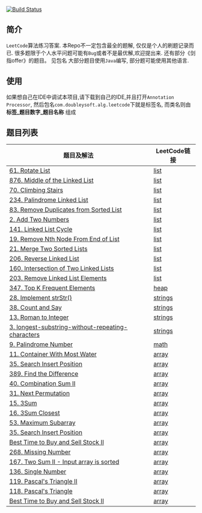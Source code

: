 
[![Build Status](https://travis-ci.org/AngusLean/leetcode_practice.svg?branch=master)](https://travis-ci.org/AngusLean/leetcode_practice)
## 简介
`LeetCode`算法练习答案. 本Repo不一定包含最全的题解, 仅仅是个人的刷题记录而已.
很多题限于个人水平问题可能有`Bug`或者不是最优解,欢迎提出来.
还有部分《剑指offer》的题目。 见包名
大部分题目使用`Java`编写, 部分题可能使用其他语言.

## 使用
如果想自己在IDE中调试本项目,请下载到自己的IDE,并且打开`Annotation Processor`,
然后包名`com.doubleysoft.alg.leetcode`下就是标签名, 而类名则由 **标签_题目数字_题目名称**
组成

## 题目列表

|题目及解法|LeetCode链接|
|---|----|
|[61. Rotate List](https://github.com/AngusLean/leetcode_practice/blob/master/src/main/java/com/doubleysoft/alg/leetcode/list/List_61_RotateList.java)|[list](https://leetcode.com/problems/rotate-list/) |
|[876. Middle of the Linked List](https://github.com/AngusLean/leetcode_practice/blob/master/src/main/java/com/doubleysoft/alg/leetcode/list/List_876_MiddleoftheLinkedList.java)|[list](https://leetcode.com/problems/middle-of-the-linked-list/) |
|[70. Climbing Stairs](https://github.com/AngusLean/leetcode_practice/blob/master/src/main/java/com/doubleysoft/alg/leetcode/list/List_70_ClimbingStairs.java)|[list](https://leetcode.com/problems/climbing-stairs/) |
|[234. Palindrome Linked List](https://github.com/AngusLean/leetcode_practice/blob/master/src/main/java/com/doubleysoft/alg/leetcode/list/List_234_PalindromeList.java)|[list](https://leetcode.com/problems/palindrome-linked-list/) |
|[83. Remove Duplicates from Sorted List](https://github.com/AngusLean/leetcode_practice/blob/master/src/main/java/com/doubleysoft/alg/leetcode/list/List_83_RemoveDuplicatesfromSortedList.java)|[list](https://leetcode.com/problems/remove-duplicates-from-sorted-list/) |
|[2. Add Two Numbers](https://github.com/AngusLean/leetcode_practice/blob/master/src/main/java/com/doubleysoft/alg/leetcode/list/List_02_AddTwoNumbers.java)|[list](https://leetcode.com/problems/add-two-numbers/) |
|[141. Linked List Cycle](https://github.com/AngusLean/leetcode_practice/blob/master/src/main/java/com/doubleysoft/alg/leetcode/list/List_141_LinkedListCycle.java)|[list](https://leetcode.com/problems/linked-list-cycle/) |
|[19. Remove Nth Node From End of List](https://github.com/AngusLean/leetcode_practice/blob/master/src/main/java/com/doubleysoft/alg/leetcode/list/List_19_RemoveNthNodeFromEndofList.java)|[list](https://leetcode.com/problems/remove-nth-node-from-end-of-list/) |
|[21. Merge Two Sorted Lists](https://github.com/AngusLean/leetcode_practice/blob/master/src/main/java/com/doubleysoft/alg/leetcode/list/List_21_MergeTwoSortedLists.java)|[list](https://leetcode.com/problems/merge-two-sorted-lists/) |
|[206. Reverse Linked List](https://github.com/AngusLean/leetcode_practice/blob/master/src/main/java/com/doubleysoft/alg/leetcode/list/List_206_ReverseLinkedList.java)|[list](https://leetcode.com/problems/reverse-linked-list/) |
|[160. Intersection of Two Linked Lists](https://github.com/AngusLean/leetcode_practice/blob/master/src/main/java/com/doubleysoft/alg/leetcode/list/List_160_IntersectionofTwoLinkedLists.java)|[list](https://leetcode.com/problems/intersection-of-two-linked-lists/) |
|[203. Remove Linked List Elements](https://github.com/AngusLean/leetcode_practice/blob/master/src/main/java/com/doubleysoft/alg/leetcode/list/List_203_RemoveLinkedListElements.java)|[list](https://leetcode.com/problems/remove-linked-list-elements/) |
|[347. Top K Frequent Elements](https://github.com/AngusLean/leetcode_practice/blob/master/src/main/java/com/doubleysoft/alg/leetcode/heap/QA_347_TopKFrequentElements.java)|[heap](https://leetcode.com/problems/top-k-frequent-elements/) |
|[28. Implement strStr()](https://github.com/AngusLean/leetcode_practice/blob/master/src/main/java/com/doubleysoft/alg/leetcode/strings/String_28_strStr.java)|[strings](https://leetcode.com/problems/implement-strstr/submissions/) |
|[38. Count and Say](https://github.com/AngusLean/leetcode_practice/blob/master/src/main/java/com/doubleysoft/alg/leetcode/strings/String_38_CountAndSay.java)|[strings](https://leetcode.com/problems/count-and-say/) |
|[13. Roman to Integer](https://github.com/AngusLean/leetcode_practice/blob/master/src/main/java/com/doubleysoft/alg/leetcode/strings/String_13_RomantoInteger.java)|[strings](https://leetcode.com/problems/roman-to-integer/) |
|[3. longest-substring-without-repeating-characters](https://github.com/AngusLean/leetcode_practice/blob/master/src/main/java/com/doubleysoft/alg/leetcode/strings/String_3_LongestSubstringTest.java)|[strings](https://leetcode.com/problems/longest-substring-without-repeating-characters/) |
|[9. Palindrome Number](https://github.com/AngusLean/leetcode_practice/blob/master/src/main/java/com/doubleysoft/alg/leetcode/math/Math_9_PalindromeNumber.java)|[math](https://leetcode.com/problems/palindrome-number/submissions/) |
|[11. Container With Most Water](https://github.com/AngusLean/leetcode_practice/blob/master/src/main/java/com/doubleysoft/alg/leetcode/array/Array_11_ContainerWithMostWater.java)|[array](https://leetcode.com/problems/container-with-most-water/) |
|[35. Search Insert Position](https://github.com/AngusLean/leetcode_practice/blob/master/src/main/java/com/doubleysoft/alg/leetcode/array/Array_35_SearchInsertPosition.java)|[array](https://leetcode.com/problems/search-insert-position/) |
|[389. Find the Difference](https://github.com/AngusLean/leetcode_practice/blob/master/src/main/java/com/doubleysoft/alg/leetcode/array/Array_389_FindtheDifference.java)|[array](https://leetcode.com/problems/find-the-difference/) |
|[40. Combination Sum II](https://github.com/AngusLean/leetcode_practice/blob/master/src/main/java/com/doubleysoft/alg/leetcode/array/Array_40_CombinationSum2.java)|[array](https://leetcode.com/problems/combination-sum-ii/) |
|[31. Next Permutation](https://github.com/AngusLean/leetcode_practice/blob/master/src/main/java/com/doubleysoft/alg/leetcode/array/Array_31_NextPermutation.java)|[array](https://leetcode.com/problems/next-permutation/) |
|[15. 3Sum](https://github.com/AngusLean/leetcode_practice/blob/master/src/main/java/com/doubleysoft/alg/leetcode/array/Array_15_3Sum.java)|[array](https://leetcode.com/problems/3sum/) |
|[16. 3Sum Closest](https://github.com/AngusLean/leetcode_practice/blob/master/src/main/java/com/doubleysoft/alg/leetcode/array/Array_16_3SumClosest.java)|[array](https://leetcode.com/problems/3sum-closest/) |
|[53. Maximum Subarray](https://github.com/AngusLean/leetcode_practice/blob/master/src/main/java/com/doubleysoft/alg/leetcode/array/Array_53_MaximumSubarray.java)|[array](https://leetcode.com/problems/maximum-subarray/) |
|[35. Search Insert Position](https://github.com/AngusLean/leetcode_practice/blob/master/src/main/java/com/doubleysoft/alg/leetcode/array/Array_39_CombinationSum.java)|[array](https://leetcode.com/problems/search-insert-position/) |
|[Best Time to Buy and Sell Stock II](https://github.com/AngusLean/leetcode_practice/blob/master/src/main/java/com/doubleysoft/alg/leetcode/array/Array_122_BestTimetoBuyandSellStockII.java)|[array](https://leetcode.com/problems/best-time-to-buy-and-sell-stock-ii/) |
|[268. Missing Number](https://github.com/AngusLean/leetcode_practice/blob/master/src/main/java/com/doubleysoft/alg/leetcode/array/Array_268_MissingNumber.java)|[array](https://leetcode.com/problems/missing-number/) |
|[167. Two Sum II - Input array is sorted](https://github.com/AngusLean/leetcode_practice/blob/master/src/main/java/com/doubleysoft/alg/leetcode/array/Array_167_TwoSumSorted.java)|[array](https://leetcode.com/problems/two-sum-ii-input-array-is-sorted/) |
|[136. Single Number](https://github.com/AngusLean/leetcode_practice/blob/master/src/main/java/com/doubleysoft/alg/leetcode/array/Array_136_SingleNumber.java)|[array](https://leetcode.com/problems/single-number/) |
|[119. Pascal's Triangle II](https://github.com/AngusLean/leetcode_practice/blob/master/src/main/java/com/doubleysoft/alg/leetcode/array/Array_119_PascalsTriangleII.java)|[array](https://leetcode.com/problems/pascals-triangle-ii/) |
|[118. Pascal's Triangle](https://github.com/AngusLean/leetcode_practice/blob/master/src/main/java/com/doubleysoft/alg/leetcode/array/Array_118_PascalsTriangle.java)|[array](https://leetcode.com/problems/pascals-triangle/) |
|[Best Time to Buy and Sell Stock II](https://github.com/AngusLean/leetcode_practice/blob/master/src/main/java/com/doubleysoft/alg/leetcode/array/Array_121_BestTimetoBuyandSellStock.java)|[array](https://leetcode.com/problems/best-time-to-buy-and-sell-stock-ii/) |
